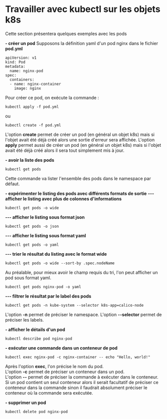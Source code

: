 # Travailler avec kubectl sur les objets k8s
Cette section présentera quelques exemples avec les pods

**- créer un pod**
Supposons la définition yaml d'un pod nginx dans le fichier **pod.yml**
```
apiVersion: v1
kind: Pod
metadata:
  name: nginx-pod
spec:
  containers:
  - name: nginx-container
    image: nginx
```

Pour créer ce pod, on exécute la commande :
```
kubectl apply -f pod.yml
```
ou
```
kubectl create -f pod.yml
```

L'option **create** permet de créer un pod (en général un objet k8s) mais si l'objet avait été déjà créé alors une sortie d'erreur sera affichée.
L'option **apply** permet aussi de créer un pod (en général un objet k8s) mais si l'objet avait été déjà créé alors il sera tout simplement mis à jour.

**- avoir la liste des pods**
```
kubectl get pods
```

Cette commande va lister l'ensemble des pods dans le namespace par défaut.

**- expérimenter le listing des pods avec différents formats de sortie**
**--- afficher le listing avec plus de colonnes d'informations**
```
kubectl get pods -o wide
```

**--- afficher le listing sous format json**
```
kubectl get pods -o json
```

**--- afficher le listing sous format yaml**
```
kubectl get pods -o yaml
```

**--- trier le résultat du listing avec le format wide**
```
kubectl get pods -o wide --sort-by .spec.nodeName
```

Au préalable, pour mieux avoir le champ requis du tri, l'on peut afficher un pod sous format yaml.
```
kubectl get pods nginx-pod -o yaml

```

**--- filtrer le résultat par le label des pods**
```
kubectl get pods -n kube-system --selector k8s-app=calico-node
```

L'option **-n** permet de préciser le namespace. L'option **--selector** permet de préciser les labels.

**- afficher le détails d'un pod**
```
kubectl describe pod nginx-pod
```

**- exécuter une commande dans un conteneur de pod**
```
kubectl exec nginx-pod -c nginx-container -- echo "Hello, world!"
```
Après l'option **exec**, l'on précise le nom du pod.<br>
L'option **-c** permet de préciser un conteneur dans un pod.<br>
L'option **--** permet de préciser la commande à exécuter dans le conteneur. Si un pod contient un seul conteneur alors il serait facultatif de préciser ce conteneur dans la commande sinon il faudrait absolument préciser le conteneur où la commande sera exécutée.
 
**- supprimer un pod** 
```
kubectl delete pod nginx-pod
```